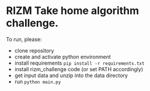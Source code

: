 
# RIZM Take home algorithm challenge.

To run, please:

- clone repository
- create and activate python environment
- install requirements `pip install -r requirements.txt`
- install rizm_challenge code (or set PATH accordingly)
- get input data and unzip into the data directory
- run `python main.py`

